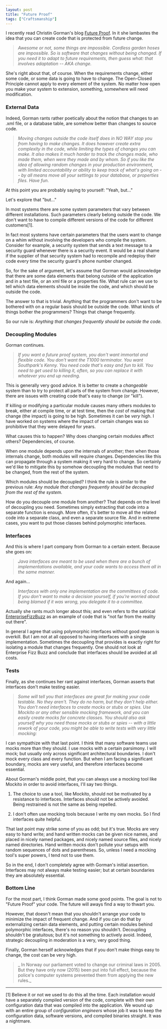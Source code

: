 ```yaml
---
layout: post
title: "Future Proof"
tags: ["Craftsmanship"]
---
```

I recently read Christin Gorman's blog [Future Proof](http://kranglefant.tumblr.com/post/131808192355/future-proof).  In it she lambastes the idea that you can create code that is protected from future change.  

>_Awesome or not, some things are impossible.  Cordless garden hoses are impossible. So is software that changes without being changed. If you need it to adapt to future requirements, then guess what: that involves adaptation -- AKA change._

She's right about that, of course.  When the requirements change, either some code, or some data is going to have to change.  The Open-Closed Principle cannot apply to every element of the system.  No matter how open you make your system to extension, something, somewhere will need modification.

### External Data

Indeed, Gorman rants rather poetically about the notion that changes to an .xml file, or a database table, are somehow better than changes to source code.  

>_Moving changes outside the code itself does in NO WAY stop you from having to make changes. It does however create extra complexity in the code, while limiting the types of changes you can make. It also makes it much harder to track the changes made, who made them, when were they made and by whom. So if you like the idea of allowing random changes in your production environment, with limited accountability or ability to keep track of what's going on -- by all means move all your settings to your database, or properties files. Have fun._

At this point you are probably saying to yourself: "Yeah, but..."

Let's explore that "but..."

In most systems there are some system parameters that vary between different installations.  Such parameters clearly belong outside the code.  We don't want to have to compile different versions of the code for different customers[1].  

In fact most systems have certain parameters that the users want to change on a whim without involving the developers who compile the system.  Consider for example, a security system that sends a text message to a security guard whenever there is a security event.  It would be a real shame if the supplier of that security system had to recompile and redeploy their code every time the security guard's phone number changed.

So, for the sake of argument, let's assume that Gorman would acknowledge that there are some data elements that belong outside of the application and in a text file, or an xml file or a properties file.  What rule can we use to tell which data elements should be inside the code, and which should be outside the code. 

The answer to that is trivial.  Anything that the programmers don't want to be bothered with on a regular basis should be outside the code.  What kinds of things bother the programmers?  Things that change frequently.  

So our rule is: _Anything that changes frequently should be outside the code._

### Decoupling Modules

Gorman continues.  

>_If you want a future proof system, you don't want immortal and flexible code. You don't want the T1000 terminator. You want Southpark's Kenny. You need code that's easy and fun to kill. You need to get used to killing it, often, so you can replace it with whatever you end up needing._ 

This is generally very good advice.  It is better to create a _changeable_ system than to try to protect all parts of the system from change.  However, there are issues with creating code that's easy to change (or "kill").

If killing or modifying a particular module causes many others modules to break, either at compile time, or at test time, then the _cost_ of making that change (the impact) is going to be high.  Sometimes it can be _very_ high.  I have worked on systems where the impact of certain changes was so prohibitive that they were delayed for years.  

What causes this to happen?  Why does changing certain modules affect others?  Dependencies, of course.

When one module depends upon the internals of another; then when those internals change, both modules will require changes.  Dependencies like this can propagate through a system making it very hard to change.  So certainly we'd like to mitigate this by somehow decoupling the modules that need to be changed, from the rest of the system. 

Which modules should be decoupled?  I think the rule is similar to the previous rule:  _Any module that changes frequently should be decoupled from the rest of the system._ 

How do you decouple one module from another?  That depends on the level of decoupling you need.  Sometimes simply extracting that code into a separate function is enough.  More often, it's better to move all the related code into a separate class, and even a separate source file.  And in extreme cases, you want to put those classes behind polymorphic interfaces.  

### Interfaces
And this is where I part company from Gorman to a certain extent.  Because she goes on:

>_Java interfaces are meant to be used when there are a bunch of implementations available, and your code wants to access them all in the same manner._

And again...

>_Interfaces with only one implementation are the committees of code. If you don't want to make a decision yourself, if you're worried about being blamed if it was wrong, you delegate it to a committee._

Actually she rants much longer about this; and even refers to the satirical [EnterpriseFizzBuzz](https://github.com/EnterpriseQualityCoding/FizzBuzzEnterpriseEdition) as an example of code that is "not far from the reality out there".  

In general I agree that using polymorphic interfaces without good reason is overkill.  But I am not at all opposed to having interfaces with a single implementation.  Sometimes the decoupling that provides is exactly right for isolating a module that changes frequently.  One should not look at Enterprise Fizz Buzz and conclude that interfaces should be avoided at all costs.

### Tests

Finally, as she continues her rant against interfaces, Gorman asserts that interfaces don't make testing easier. 

>_Some will tell you that interfaces are great for making your code testable.  No they aren't. They do no harm, but they don't help either. You don't need interfaces to create mocks or stubs or spies. Use Mockito or any other sensible mocking framework, and you can easily create mocks for concrete classes. You should also ask yourself why you need those mocks or stubs or spies -- with a little rework of your code, you might be able to write tests with very little mocking:_   

I can sympathize with that last point.  I think that many software teams use mocks more than they should.  I use mocks with a certain parsimony.  I will mock; but usually only across significant architectural boundaries.   I don't mock every class and every function.  But when I am facing a significant boundary, mocks are very useful, and therefore interfaces become essential.

About Gorman's middle point, that you can always use a mocking tool like Mockito in order to avoid interfaces,  I'll say two things.

1. The choice to use a tool, like Mockito, should not be motivated by a resistance to interfaces.  Interfaces should not be actively avoided.  Being restrained is not the same as being repelled.

2. I don't often use mocking tools because I write my own mocks.  So I find interfaces quite helpful.

That last point may strike some of you as odd; but it's true.  Mocks are very easy to hand write; and hand written mocks can be given nice names, and placed in nicely named packages, and nicely named source files, and nicely named directories.  Hand written mocks don't pollute your setups with random sequences of dots and parentheses.  So, unless I need a mocking tool's super powers, I tend not to use them.

So in the end, I don't completely agree with Gorman's initial assertion.  Interfaces may not always make testing easier; but at certain boundaries they are absolutely essential.  

### Bottom Line
For the most part, I think Gorman made some good points.  The goal is not to "Future Proof" your code.  The future will aways find a way to thwart you.

However, that doesn't mean that you shouldn't arrange your code to minimize the impact of frequent change.  And if you can do that by externalizing certain data elements, and putting certain modules behind polymorphic interfaces, there's no reason you shouldn't.   Decoupling shouldn't be gratuitous; but it's not something to actively avoid.  Indeed, strategic decoupling in moderation is a very, very good thing.

Finally, Gorman herself acknowledges that if you don't make things easy to change, the cost can be very high.  

>_ In Norway our parliament voted to change our criminal laws in 2005. But they have only now (2015) been put into full effect, because the police's computer systems prevented them from applying the new rules._





----

[1] Believe it or not we used to do this all the time.  Each installation would have a separately compiled version of the code, complete with their own configuration data that was compiled into the application.  We wound up with an entire group of _configuration engineers_ whose job it was to keep the configuration data, software versions, and compiled binaries straight.  It was a nightmare.
